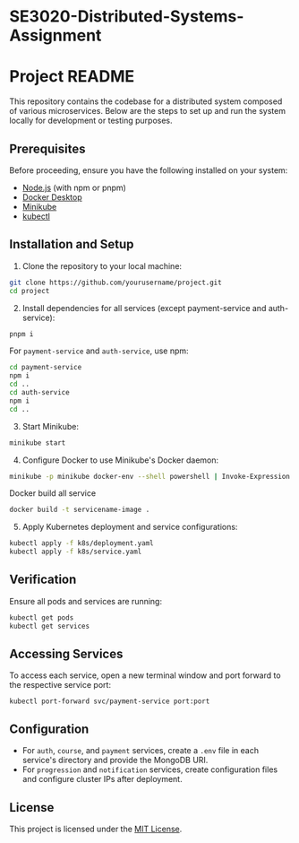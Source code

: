 # SE3020-Distributed-Systems-Assignment

# Project README

This repository contains the codebase for a distributed system composed of various microservices. Below are the steps to set up and run the system locally for development or testing purposes.

## Prerequisites

Before proceeding, ensure you have the following installed on your system:

- [Node.js](https://nodejs.org/) (with npm or pnpm)
- [Docker Desktop](https://www.docker.com/products/docker-desktop)
- [Minikube](https://minikube.sigs.k8s.io/docs/start/)
- [kubectl](https://kubernetes.io/docs/tasks/tools/install-kubectl/)

## Installation and Setup

1. Clone the repository to your local machine:

```bash
git clone https://github.com/yourusername/project.git
cd project
```

2. Install dependencies for all services (except payment-service and auth-service):

```bash
pnpm i
```

For `payment-service` and `auth-service`, use npm:

```bash
cd payment-service
npm i
cd ..
cd auth-service
npm i
cd ..
```

3. Start Minikube:

```bash
minikube start
```

4. Configure Docker to use Minikube's Docker daemon:

```bash
minikube -p minikube docker-env --shell powershell | Invoke-Expression
```

Docker build all service

```bash
docker build -t servicename-image .
```

5. Apply Kubernetes deployment and service configurations:

```bash
kubectl apply -f k8s/deployment.yaml
kubectl apply -f k8s/service.yaml
```

## Verification

Ensure all pods and services are running:

```bash
kubectl get pods
kubectl get services
```

## Accessing Services

To access each service, open a new terminal window and port forward to the respective service port:

`kubectl port-forward svc/payment-service port:port`

## Configuration

- For `auth`, `course`, and `payment` services, create a `.env` file in each service's directory and provide the MongoDB URI.
- For `progression` and `notification` services, create configuration files and configure cluster IPs after deployment.

## License

This project is licensed under the [MIT License](LICENSE).
